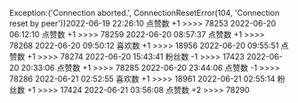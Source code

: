 Exception:('Connection aborted.', ConnectionResetError(104, 'Connection reset by peer'))2022-06-19  22:26:10   点赞数 +1 >>>> 78253
2022-06-20  06:12:10   点赞数 +1 >>>> 78259
2022-06-20  08:57:37   点赞数 +1 >>>> 78268
2022-06-20  09:50:12   喜欢数 +1 >>>> 18956
2022-06-20  09:55:51   点赞数 +1 >>>> 78274
2022-06-20  15:43:41   粉丝数 -1 >>>> 17423
2022-06-20  20:33:06   点赞数 +1 >>>> 78285
2022-06-20  23:44:06   点赞数 -1 >>>> 78286
2022-06-21  02:52:55   喜欢数 +1 >>>> 18961
2022-06-21  02:55:14   粉丝数 +1 >>>> 17424
2022-06-21  03:56:08   点赞数 +2 >>>> 78290
